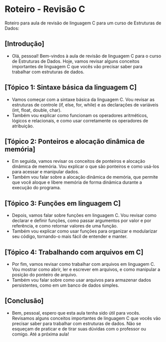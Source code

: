 # Roteiro - Revisão C

Roteiro para aula de revisão de linguagem C para um curso de Estruturas de Dados:

## [Introdução]

- Olá, pessoal! Bem-vindos à aula de revisão de linguagem C para o curso de Estruturas de Dados. Hoje, vamos revisar alguns conceitos importantes de linguagem C que vocês vão precisar saber para trabalhar com estruturas de dados.

## [Tópico 1: Sintaxe básica da linguagem C]

- Vamos começar com a sintaxe básica da linguagem C. Vou revisar as estruturas de controle (if, else, for, while) e as declarações de variáveis (int, float, double, char).
- Também vou explicar como funcionam os operadores aritméticos, lógicos e relacionais, e como usar corretamente os operadores de atribuição.

## [Tópico 2: Ponteiros e alocação dinâmica de memória]

- Em seguida, vamos revisar os conceitos de ponteiros e alocação dinâmica de memória. Vou explicar o que são ponteiros e como usá-los para acessar e manipular dados.
- Também vou falar sobre a alocação dinâmica de memória, que permite que você aloque e libere memória de forma dinâmica durante a execução do programa.

## [Tópico 3: Funções em linguagem C]

- Depois, vamos falar sobre funções em linguagem C. Vou revisar como declarar e definir funções, como passar argumentos por valor e por referência, e como retornar valores de uma função.
- Também vou explicar como usar funções para organizar e modularizar seu código, tornando-o mais fácil de entender e manter.

## [Tópico 4: Trabalhando com arquivos em C]

- Por fim, vamos revisar como trabalhar com arquivos em linguagem C. Vou mostrar como abrir, ler e escrever em arquivos, e como manipular a posição do ponteiro de arquivo.
- Também vou falar sobre como usar arquivos para armazenar dados persistentes, como em um banco de dados simples.

## [Conclusão]

- Bem, pessoal, espero que esta aula tenha sido útil para vocês. Revisamos alguns conceitos importantes de linguagem C que vocês vão precisar saber para trabalhar com estruturas de dados. Não se esqueçam de praticar e de tirar suas dúvidas com o professor ou comigo. Até a próxima aula!
